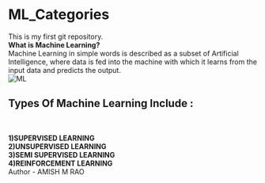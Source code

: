# ML_Categories
This is my first git repository.
<br>
**What is Machine Learning?**
<br>
Machine Learning in simple words is described as a subset of Artificial Intelligence, where data is fed into the machine with which it learns from the input data and predicts the output.
<br>
![ML](https://i0.wp.com/tecknoworks.com/wp-content/uploads/2019/12/machine-learning-main-scaled.jpeg)
## Types Of Machine Learning Include :
<br>

**1)SUPERVISED LEARNING**
<br>
**2)UNSUPERVISED LEARNING**
<br>
**3)SEMI SUPERVISED LEARNING**
<br>
**4)REINFORCEMENT LEARNING**
<br>
Author - AMISH M RAO
